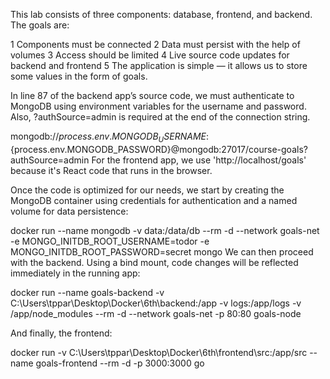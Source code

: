 This lab consists of three components: database, frontend, and backend. The goals are:

1 Components must be connected
2 Data must persist with the help of volumes
3 Access should be limited
4 Live source code updates for backend and frontend
5 The application is simple — it allows us to store some values in the form of goals.

In line 87 of the backend app’s source code, we must authenticate to MongoDB using environment variables for the username and password. Also, ?authSource=admin is required at the end of the connection string.

mongodb://${process.env.MONGODB_USERNAME}:${process.env.MONGODB_PASSWORD}@mongodb:27017/course-goals?authSource=admin
For the frontend app, we use 'http://localhost/goals' because it's React code that runs in the browser.

Once the code is optimized for our needs, we start by creating the MongoDB container using credentials for authentication and a named volume for data persistence:

docker run --name mongodb -v data:/data/db --rm -d --network goals-net -e MONGO_INITDB_ROOT_USERNAME=todor -e MONGO_INITDB_ROOT_PASSWORD=secret mongo
We can then proceed with the backend. Using a bind mount, code changes will be reflected immediately in the running app:

docker run --name goals-backend -v C:\Users\tppar\Desktop\Docker\6th\backend:/app -v logs:/app/logs -v /app/node_modules --rm -d --network goals-net -p 80:80 goals-node

And finally, the frontend:

docker run -v C:\Users\tppar\Desktop\Docker\6th\frontend\src:/app/src --name goals-frontend --rm -d -p 3000:3000 go
